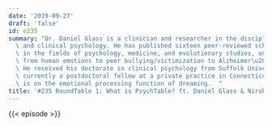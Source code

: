 ```yaml
---
date: '2019-09-27'
draft: 'false'
id: e235
summary: "Dr. Daniel Glass is a clinician and researcher in the disciplines of evolutionary\
  \ and clinical psychology. He has published sixteen peer-reviewed scholarly articles\
  \ in the fields of psychology, medicine, and evolutionary studies, on subjects ranging\
  \ from human emotions to peer bullying/victimization to Alzheimer\u2019s disease.\
  \ He received his doctorate in clinical psychology from Suffolk University and is\
  \ currently a postdoctoral fellow at a private practice in Connecticut. His dissertation\
  \ is on the emotional processing function of dreaming.  "
title: '#235 RoundTable 1: What is PsychTable? ft. Daniel Glass & Niruban Balachandran'
---
```

{{< episode >}}

